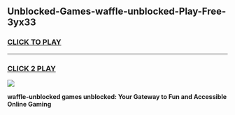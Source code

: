 
## Unblocked-Games-waffle-unblocked-Play-Free-3yx33
<h3>
<a href="https://premium76.site?title=waffle-unblocked&ref=21A">CLICK TO PLAY</a></h3>
<hr>

<h3>
<a href="https://premium76.site?title=waffle-unblocked&ref=21A">CLICK 2 PLAY</a>
  
</h3>

<a href="https://premium76.site?title=waffle-unblocked&ref=21A"><img src="https://clearcache.store/games.png"></a>


**waffle-unblocked games unblocked: Your Gateway to Fun and Accessible Online Gaming**
